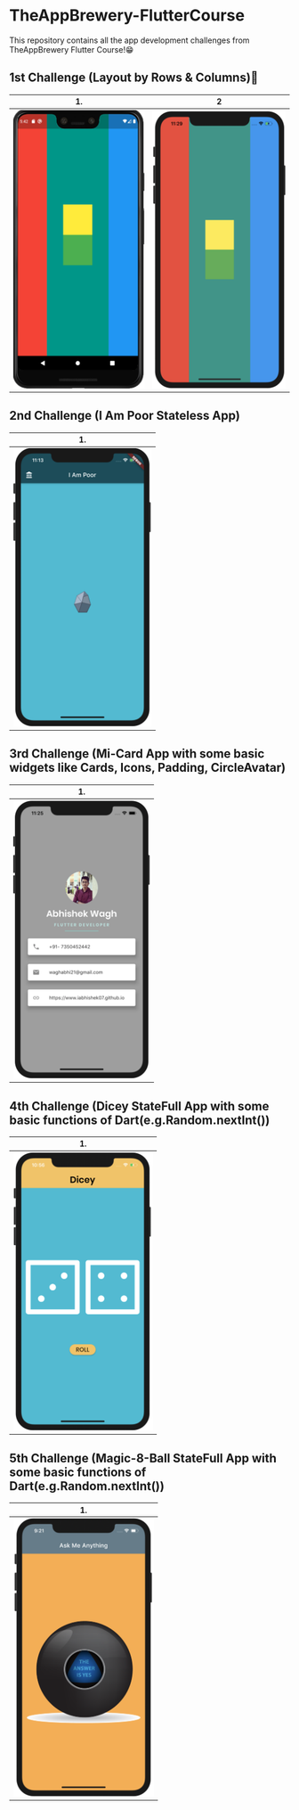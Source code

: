 # TheAppBrewery-FlutterCourse
This repository contains all the app development challenges from TheAppBrewery Flutter Course!😁

## 1st Challenge (Layout by Rows & Columns)📱
|                   1.                    |                    2                    |
| :--------------------------------------:| :-------------------------------------: |
|<img src="1.layout_challenge/LayoutChallange.png" height="500em"/>| <img src="/1.layout_challenge/LayoutIos.png" height="500em"/>|

## 2nd Challenge (I Am Poor Stateless App)
|                   1.                    |
| :--------------------------------------:| 
|<img src="2.i_am_poor/IAmPoor.png" height="500em"/>| 

## 3rd Challenge (Mi-Card App with some basic widgets like Cards, Icons, Padding, CircleAvatar)
|                   1.                    |
| :--------------------------------------:| 
|<img src="3.mi_card/MiCard.png" height="500em"/>| 

## 4th Challenge (Dicey StateFull App with some basic functions of Dart(e.g.Random.nextInt())
|                   1.                    |
| :--------------------------------------:| 
|<img src="4.dicey/Dicey.png" height="500em"/>| 

## 5th Challenge (Magic-8-Ball StateFull App with some basic functions of Dart(e.g.Random.nextInt())
|                   1.                    |
| :--------------------------------------:| 
|<img src="5.magic-8-ball/screenshot.png" height="500em"/>| 
